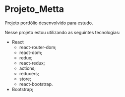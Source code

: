 # Projeto_Metta

Projeto portfólio desenvolvido para estudo. 

Nesse projeto estou utilizando as seguintes tecnologias:
- React
  - react-router-dom;
  - react-dom;
  - redux;
  - react-redux;
  - actions;
  - reducers;
  - store;
  - react-bootstrap.
- Bootstrap;
